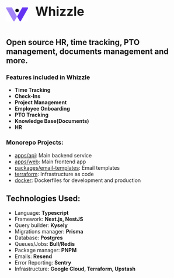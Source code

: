 <div style="display: flex; flex-direction: row; align-items: center">
    <img align="center" src="/apps/web/public/logo.svg" style="width: 60px"/>
    <h1 style="margin-left: 20px; font-size: 34px; margin-top:5px">Whizzle</h1>
</div>

## Open source HR, time tracking, PTO management, documents management and more.

### Features included in Whizzle
* **Time Tracking**
* **Check-Ins**
* **Project Management**
* **Employee Onboarding**
* **PTO Tracking**
* **Knowledge Base(Documents)**
* **HR**

### Monorepo Projects:

- [apps/api](apps/api): Main backend service
- [apps/web](apps/web): Main frontend app
- [packages/email-templates](packages/email-templates): Email templates
- [terraform](terraform): Infrastructure as code
- [docker](docker): Dockerfiles for development and production

## Technologies Used:

* Language: **Typescript**
* Framework: **Next.js, NestJS**
* Query builder: **Kysely**
* Migrations manager: **Prisma**
* Database: **Postgres**
* Queues/Jobs: **Bull/Redis**
* Package manager: **PNPM**
* Emails: **Resend**
* Error Reporting: **Sentry**
* Infrastructure: **Google Cloud, Terraform, Upstash**
